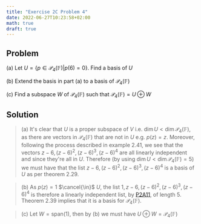 ```yaml
---
title: "Exercise 2C Problem 4"
date: 2022-06-27T10:23:58+02:00
math: true
draft: true
---
```


## Problem
(a) Let $U = \lbrace p \in \mathcal{P}_4(\mathbb{F}) | p(6) = 0 \rbrace$. Find a basis of $U$

(b) Extend the basis in part (a) to a basis of $\mathcal{P}_4(\mathbb{F})$

(c) Find a subspace $W$ of $\mathcal{P}_4(\mathbb{F})$ such that $\mathcal{P}_4(\mathbb{F}) = U \oplus W$

## Solution
> (a) It's clear that $U$ is a proper subspace of $V$ i.e. $\dim U < \dim \mathcal{P}_4(\mathbb{F})$, as there are vectors in $\mathcal{P}_4(\mathbb{F})$ that are not in $U$ e.g. $p(z) = z$. 
Moreover, following the process described in example 2.41, we see that the vectors $z-6,(z - 6)^2, (z - 6)^3, (z - 6)^4$ are all linearly independent and since they're all in $U$. Therefore (by using $\dim U < \dim \mathcal{P}_4(\mathbb{F}) = 5$) we must have that the list $z-6,(z - 6)^2, (z - 6)^3, (z - 6)^4$ is a basis of $U$ as per theorem 2.29.

> (b) As $p(z) = 1$ $\cancel{\in}$ $U$, the list  $1,z-6,(z - 6)^2, (z - 6)^3, (z - 6)^4$ is therefore a linearly independent list, by [P2A11](https://dragonoverlord3000.github.io/posts/linear_algebra/ladr/chapter2/exercise-2a-problem-11/), of length 5. Theorem 2.39 implies that it is a basis for $\mathcal{P}_4(\mathbb{F})$.

> (c) Let $W = \textrm{span}(1)$, then by (b) we must have $U \oplus W = \mathcal{P}_4(\mathbb{F})$















